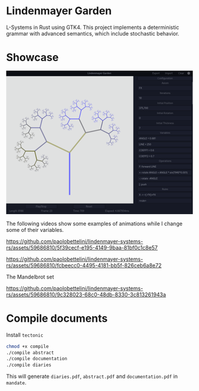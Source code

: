 # Lindenmayer Garden

L-Systems in Rust using GTK4.
This project implements a deterministic grammar with advanced semantics, which include stochastic behavior.

# Showcase

![ui](media/ui.png)

The following videos show some examples of animations while I change some of their variables.

https://github.com/paolobettelini/lindenmayer-systems-rs/assets/59686810/5f39cecf-e195-4149-9baa-81bf0c1c8e57


https://github.com/paolobettelini/lindenmayer-systems-rs/assets/59686810/fcbeecc0-4495-4181-bb5f-826ceb6a8e72

The Mandelbrot set

https://github.com/paolobettelini/lindenmayer-systems-rs/assets/59686810/9c328023-68c0-48db-8330-3c813261943a

# Compile documents
Install `tectonic`
```bash
chmod +x compile
./compile abstract
./compile documentation
./compile diaries
```
This will generate `diaries.pdf`, `abstract.pdf`
and `documentation.pdf` in `mandate`.
